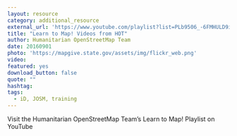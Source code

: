 ```yaml
---
layout: resource
category: additional_resource
external_url: 'https://www.youtube.com/playlist?list=PLb9506_-6FMHULD9iDUAh-4qpxKdVspnD'
title: "Learn to Map! Videos from HOT"
author: Humanitarian OpenStreetMap Team
date: 20160901
photo: 'https://mapgive.state.gov/assets/img/flickr_web.png'
video: 
featured: yes
download_button: false
quote: ""
hashtag:
tags:
  - iD, JOSM, training
---
```


Visit the Humanitarian OpenStreetMap Team’s Learn to Map! Playlist on YouTube
